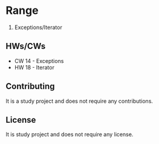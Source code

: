 # Range

1. Exceptions/Iterator

## HWs/CWs

* CW 14 - Exceptions
* HW 18 - Iterator

## Contributing

It is a study project and does not require any contributions.

## License

It is study project and does not require any license.
